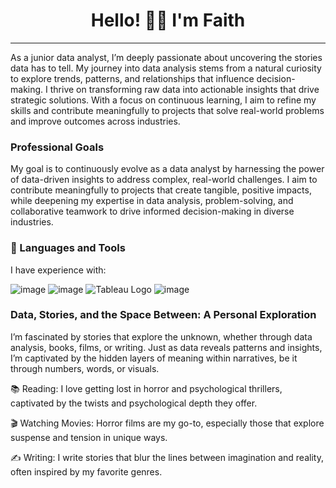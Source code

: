 <h1 align="center"><strong>Hello! 👋🏾 I'm Faith</strong></h1>

---
As a junior data analyst, I’m deeply passionate about uncovering the stories data has to tell. My journey into data analysis stems from a natural curiosity to explore trends, patterns, and relationships that influence decision-making. I thrive on transforming raw data into actionable insights that drive strategic solutions. With a focus on continuous learning, I aim to refine my skills and contribute meaningfully to projects that solve real-world problems and improve outcomes across industries.

### Professional Goals

My goal is to continuously evolve as a data analyst by harnessing the power of data-driven insights to address complex, real-world challenges. I aim to contribute meaningfully to projects that create tangible, positive impacts, while deepening my expertise in data analysis, problem-solving, and collaborative teamwork to drive informed decision-making in diverse industries.

### 🔨 Languages and Tools

I have experience with:

![image](https://github.com/FaithMnisi/FaithMnisi/assets/146010827/ef8614a4-3b45-420c-a002-c427e4f7f200)
![image](https://github.com/FaithMnisi/FaithMnisi/assets/146010827/95430a4f-073a-47a9-9765-56717130a6db)
![Tableau Logo](https://www.tableau.com/themes/custom/tableau_www/logo.png)
![image](https://github.com/FaithMnisi/FaithMnisi/assets/146010827/e38cf03e-3e09-48a1-8dad-662af269fd4a)

### Data, Stories, and the Space Between: A Personal Exploration
I’m fascinated by stories that explore the unknown, whether through data analysis, books, films, or writing. Just as data reveals patterns and insights, I’m captivated by the hidden layers of meaning within narratives, be it through numbers, words, or visuals.

📚 Reading: I love getting lost in horror and psychological thrillers, captivated by the twists and psychological depth they offer.

🎬 Watching Movies: Horror films are my go-to, especially those that explore suspense and tension in unique ways.

✍️ Writing: I write stories that blur the lines between imagination and reality, often inspired by my favorite genres.
<!---
FaithMnisi/FaithMnisi is a ✨ special ✨ repository because its `README.md` (this file) appears on your GitHub profile.
You can click the Preview link to take a look at your changes.
--->
